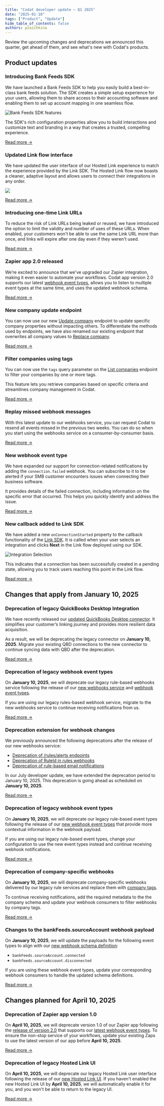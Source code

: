 ```yaml
---
title: "Codat developer update — Q1 2025"
date: "2025-01-10"
tags: ["Product", "Update"]
hide_table_of_contents: false
authors: pzaichkina
---
```


Review the upcoming changes and deprecations we announced this quarter, get ahead of them, and see what's new with Codat's products.

<!--truncate-->

## Product updates

### Introducing Bank Feeds SDK

We have launched a Bank Feeds SDK to help you easily build a best-in-class bank feeds solution. The SDK creates a simple setup experience for your users, allowing them to share access to their accounting software and enabling them to set up account mapping in one seamless flow.

![Bank Feeds SDK features](/img/updates/bank-feeds-bento.png)

The SDK's rich configuration properties allow you to build interactions and customize text and branding in a way that creates a trusted, compelling experience.

[Read more →](/updates/241124-bank-feeds-sdk)

### Updated Link flow interface

We have updated the user interface of our Hosted Link experience to match the experience provided by the Link SDK. The Hosted Link flow now boasts a cleaner, adaptive layout and allows users to connect their integrations in any order.

![](/img/updates/hosted-link-updated-UI.png)

[Read more →](/updates/250110-new-hosted-link-ui)

### Introducing one-time Link URLs

To reduce the risk of Link URLs being leaked or reused, we have introduced the option to limit the validity and number of uses of these URLs. When enabled, your customers won't be able to use the same Link URL more than once, and links will expire after one day even if they weren't used.

[Read more →](/updates/250110-secure-linking)

### Zapier app 2.0 released

We’re excited to announce that we've upgraded our Zapier integration, making it even easier to automate your workflows. Codat app version 2.0 supports our latest [webhook event types](/using-the-api/webhooks/event-types), allows you to listen to multiple event types at the same time, and uses the updated webhook schema.

[Read more →](/updates/250108-zapier-integration-v2)

### New company update endpoint

You can now use our new [Update company](/platform-api#/operations/update-company) endpoint to update specific company properties without impacting others. To differentiate the methods used by endpoints, we have also renamed our existing endpoint that overwrites all company values to [Replace company](/platform-api#/operations/replace-company).

[Read more →](/updates/250108-update-or-replace-company)

### Filter companies using tags

You can now use the `tags` query parameter on the [List companies](/platform-api#/operations/list-companies) endpoint to filter your companies by one or more tags.

This feature lets you retrieve companies based on specific criteria and streamlines company management in Codat.

[Read more →](/updates/241125-filter-companies-by-tags)

### Replay missed webhook messages

With this latest update to our webhooks service, you can request Codat to resend all events missed in the previous two weeks. You can do so when you start using the webhooks service on a consumer-by-consumer basis.

[Read more →](/updates/241125-webhooks-replay-missed-messages)

### New webhook event type

We have expanded our support for connection-related notifications by adding the `connection.failed` webhook. You can subscribe to it to be alerted if your SMB customer encounters issues when connecting their business software.

It provides details of the failed connection, including information on the specific error that occurred. This helps you quickly identify and address the issue.

[Read more →](/updates/241030-new-connection-failed-webhook)

### New callback added to Link SDK

We have added a new `onConnectionStarted` property to the callback functionality of the [Link SDK](/auth-flow/authorize-embedded-link). It is called when your user selects an integration and clicks **Next** in the Link flow deployed using our SDK.

![Integration Selection](/img/link/integration_selection.png)

This indicates that a connection has been successfully created in a pending state, allowing you to track users reaching this point in the Link flow.

[Read more →](/updates/241120-onconnectionstarted)

## Changes that apply from January 10, 2025

### Deprecation of legacy QuickBooks Desktop Integration

We have recently released our [updated QuickBooks Desktop connector](/updates/240227-qbd-connector). It simplifies your customer’s linking journey and provides more resilient data acquisition.

As a result, we will be deprecating the legacy connector on **January 10, 2025**. Migrate your existing QBD connections to the new connector to continue syncing data with QBD after the deprecation.

[Read more →](/updates/240802-deprecation-old-qbd-integration)

### Deprecation of legacy webhook event types

On **January 10, 2025**, we will deprecate our legacy rule-based webhooks service following the release of our [new webhooks service](/updates/240306-new-webhook-service-released) and [webhook event types](/updates/241004-new-webhook-event-types).

If you are using our legacy rules-based webhook service, migrate to the new webhooks service to continue receiving notifications from us.

[Read more →](/updates/241004-deprecation-rules-service)

### Deprecation extension for webhook changes

We previously announced the following deprecations after the release of our new webhooks service:

- [Deprecation of /rules/alerts endpoints](/updates/240306-deprecation-rules-alerts)
- [Deprecation of RuleId in rules webhooks](/updates/240320-deprecation-ruleId)
- [Deprecation of rule-based email notifications](/updates/240405-deprecation-rule-based-email-notifications)

In our July developer update, we have extended the deprecation period to January 10, 2025. This deprecation is going ahead as scheduled on **January 10, 2025**.

[Read more →](/updates/240704-webhook-deprecation-extension)

### Deprecation of legacy webhook event types

On **January 10, 2025**, we will deprecate our legacy rule-based event types following the release of our [new webhook event types](/updates/241004-new-webhook-event-types) that provide more contextual information in the webhook payload.

If you are using our legacy rule-based event types, change your configuration to use the new event types instead and continue receiving webhook notifications.

[Read more →](/updates/241004-deprecation-legacy-webhook-event-types)

### Deprecation of company-specific webhooks

On **January 10, 2025**, we will deprecate company-specific webhooks delivered by our legacy rule services and replace them with [company tags](/updates/240926-introducing-company-tags).

To continue receiving notifications, add the required metadata to the the company schema and update your webhook consumers to filter webhooks by company tags.

[Read more →](/updates/241004-deprecation-company-specific-webhooks)

### Changes to the bankFeeds.sourceAccount webhook payload

On **January 10, 2025**, we will update the payloads for the following event types to align with our [new webhook schema definition](/updates/241004-new-webhook-event-types):

- `bankFeeds.sourceAccount.connected`
- `bankFeeds.sourceAccount.disconnected`

If you are using these webhook event types, update your corresponding webhook consumers to handle the updated schema definitions.

[Read more →](/updates/241004-deprecation-bank-feed-source-account-event-types)

## Changes planned for April 10, 2025

### Deprecation of Zapier app version 1.0

On **April 10, 2025**, we will deprecate version 1.0 of our Zapier app following the [release of version 2.0](/updates/250108-zapier-integration-v2) that supports our [latest webhook event types](/using-the-api/webhooks/event-types). To ensure the non-stop service of your workflows, update your existing Zaps to use the latest version of our app before **April 10, 2025**.

[Read more →](/updates/250109-deprecation-zapier-integration-v1)

### Deprecation of legacy Hosted Link UI

On **April 10, 2025**, we will deprecate our legacy Hosted Link user interface following the release of our [new Hosted Link UI](/updates/250110-new-hosted-link-ui). If you haven't enabled the new Hosted Link UI by **April 10, 2025**, we will automatically enable it for you, and you won't be able to return to the legacy UI.

[Read more →](/updates/250110-deprecation-legacy-hosted-link-ui)
